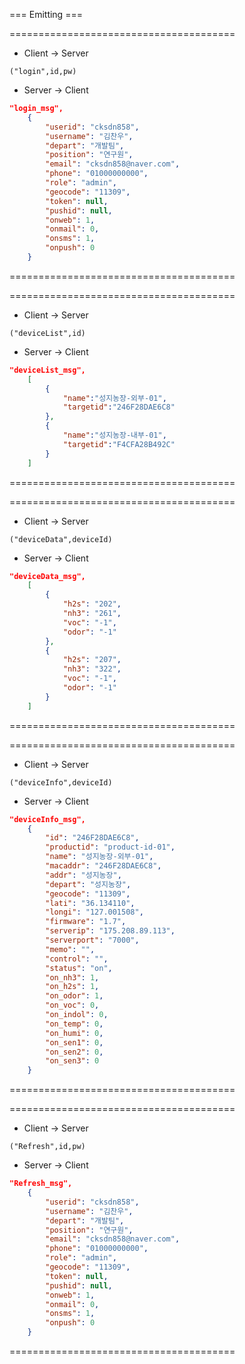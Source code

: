 === Emitting ===

=======================================

- Client -> Server

```text
("login",id,pw)
```

- Server -> Client

```json
"login_msg",
    {
        "userid": "cksdn858",
        "username": "김찬우",
        "depart": "개발팀",
        "position": "연구원",
        "email": "cksdn858@naver.com",
        "phone": "01000000000",
        "role": "admin",
        "geocode": "11309",
        "token": null,
        "pushid": null,
        "onweb": 1,
        "onmail": 0,
        "onsms": 1,
        "onpush": 0
    }
```

=======================================

=======================================

- Client -> Server

```text
("deviceList",id)
```

- Server -> Client

```json
"deviceList_msg",
    [
        {
            "name":"성지농장-외부-01",
            "targetid":"246F28DAE6C8"
        },
        {
            "name":"성지농장-내부-01",
            "targetid":"F4CFA28B492C"
        }
    ]
```

=======================================

=======================================

- Client -> Server

```text
("deviceData",deviceId)
```

- Server -> Client

```json
"deviceData_msg",
    [
        {
            "h2s": "202",
            "nh3": "261",
            "voc": "-1",
            "odor": "-1"
        },
        {
            "h2s": "207",
            "nh3": "322",
            "voc": "-1",
            "odor": "-1"
        }
    ]
```

=======================================

=======================================

- Client -> Server

```text
("deviceInfo",deviceId)
```

- Server -> Client

```json
"deviceInfo_msg",
    {
        "id": "246F28DAE6C8",
        "productid": "product-id-01",
        "name": "성지농장-외부-01",
        "macaddr": "246F28DAE6C8",
        "addr": "성지농장",
        "depart": "성지농장",
        "geocode": "11309",
        "lati": "36.134110",
        "longi": "127.001508",
        "firmware": "1.7",
        "serverip": "175.208.89.113",
        "serverport": "7000",
        "memo": "",
        "control": "",
        "status": "on",
        "on_nh3": 1,
        "on_h2s": 1,
        "on_odor": 1,
        "on_voc": 0,
        "on_indol": 0,
        "on_temp": 0,
        "on_humi": 0,
        "on_sen1": 0,
        "on_sen2": 0,
        "on_sen3": 0
    }
```

=======================================

=======================================

- Client -> Server

```text
("Refresh",id,pw)
```

- Server -> Client

```json
"Refresh_msg",
    {
        "userid": "cksdn858",
        "username": "김찬우",
        "depart": "개발팀",
        "position": "연구원",
        "email": "cksdn858@naver.com",
        "phone": "01000000000",
        "role": "admin",
        "geocode": "11309",
        "token": null,
        "pushid": null,
        "onweb": 1,
        "onmail": 0,
        "onsms": 1,
        "onpush": 0
    }
```

=======================================

